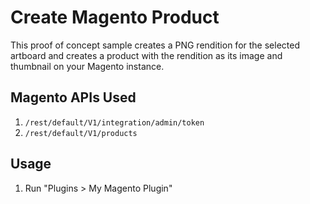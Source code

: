 # Create Magento Product

This proof of concept sample creates a PNG rendition for the selected artboard and creates a product with the rendition as its image and thumbnail on your Magento instance.

## Magento APIs Used

1. `/rest/default/V1/integration/admin/token`
1. `/rest/default/V1/products`

## Usage

1. Run "Plugins > My Magento Plugin"